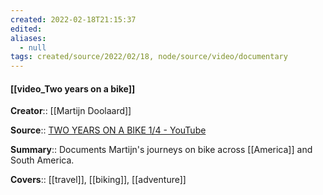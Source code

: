 ```yaml
---
created: 2022-02-18T21:15:37 
edited: 
aliases:
  - null
tags: created/source/2022/02/18, node/source/video/documentary
---
```


#### [[video_Two years on a bike]]

**Creator**:: [[Martijn Doolaard]]
 
**Source**:: [TWO YEARS ON A BIKE 1/4 - YouTube](https://www.youtube.com/watch?v=rY0i2wUmIak)

**Summary**:: Documents Martijn's journeys on bike across [[America]] and South America.

**Covers**:: [[travel]], [[biking]], [[adventure]]